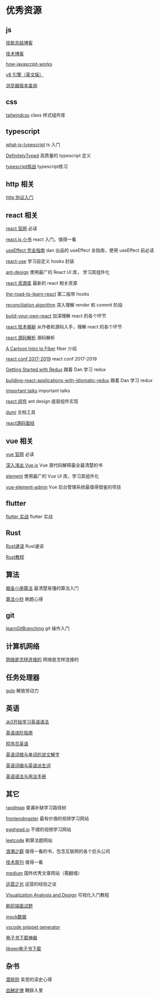# 优秀资源

## js

[技能总结博客](https://lilixikun.github.io/blog/)

[技术博客](http://dmitrysoshnikov.com/)

[how-javascript-works](https://github.com/Troland/how-javascript-works)

[v8 引擎（英文版）](https://v8.dev/blog)

[浏览器版本查询](https://browserslist.dev/)

## css

[tailwindcss](https://tailwindcss.com/) class 样式组件库

## typescript

[what-is-typescript](https://ts.xcatliu.com/introduction/what-is-typescript.html) ts 入门

[DefinitelyTyped](https://github.com/DefinitelyTyped/DefinitelyTyped) 高质量的 typescript 定义

[typescript挑战](https://github.com/type-challenges/type-challenges) typescript练习

## http 相关

[http 协议入门](http://www.ruanyifeng.com/blog/2016/08/http.html)

## react 相关

[react 官网](https://react.docschina.org/) 必读

[react.js 小书](http://huziketang.mangojuice.top/books/react/) react 入门，值得一看

[useEffect 完全指南](https://overreacted.io/zh-hans/a-complete-guide-to-useeffect/) dan 出品的 useEffect 全指南，使用 useEffect 前必读

[react-use](https://github.com/streamich/react-use#readme) 学习自定义 hooks 封装

[ant-design](https://github.com/ant-design/ant-design/) 使用最广的 React UI 库， 学习其组件化

[react 资源库](https://reactresources.com/) 最新的 react 相关资源

[the-road-to-learn-react](https://www.roadtoreact.com/) 第二版带 hooks

[reconciliation algorithm](https://indepth.dev/inside-fiber-in-depth-overview-of-the-new-reconciliation-algorithm-in-react/) 深入理解 render 和 commit 阶段

[build-your-own-react](https://pomb.us/build-your-own-react/) 加深理解 react 的各个环节

[react 技术揭秘](https://react.iamkasong.com/) 从作者和源码入手，理解 react 的各个环节

[react 源码解析](https://react.jokcy.me/) 源码解析

[A Cartoon Intro to Fiber](https://www.bilibili.com/video/BV1it411p7v6?from=search&seid=3508901752524570226) fiber 介绍

[react conf 2017-2019](http://www.bilibili.com) react conf 2017-2019

[Getting Started with Redux](https://egghead.io/courses/getting-started-with-redux) 跟着 Dan 学习 redux

[building-react-applications-with-idiomatic-redux](https://egghead.io/courses/building-react-applications-with-idiomatic-redux) 跟着 Dan 学习 redux

[important talks](https://github.com/enaqx/awesome-react#videos) important talks

[react 组件](https://github.com/react-component) ant design 底层组件实现

[dumi](https://d.umijs.org/zh-CN/guide) 文档工具

[react源码面经](https://baijiahao.baidu.com/s?id=1714063360844907236&wfr=spider&for=pc)

## vue 相关

[vue 官网](https://cn.vuejs.org/) 必读

[深入浅出 Vue.js](https://book.douban.com/subject/32581281/) Vue 源代码解释最全最清楚的书

[element](https://github.com/ElemeFE/element) 使用最广的 Vue UI 库，学习其组件化

[vue-element-admin](https://github.com/PanJiaChen/vue-element-admin) Vue 后台管理系统最值得借鉴的项目

## flutter

[flutter 实战](https://book.flutterchina.club) flutter 实战

## Rust

[Rust速读](https://cheats.rs/) Rust速读

[Rust教程](https://time.geekbang.org/column/intro/100085301?tab=catalog) 

## 算法

[掘金小册算法](https://juejin.im/book/5cb42609f265da035f6fcb65) 最清楚易懂的算法入门

[算法小抄](https://github.com/labuladong/fucking-algorithm) 刷题心得

## git

[learnGitBranching](https://github.com/pcottle/learnGitBranching) git 操作入门

## 计算机网络

[网络是怎样连接的](https://book.douban.com/subject/26941639/) 网络是怎样连接的

## 任务处理器

[gulp](https://www.gulpjs.com.cn/) 解放劳动力

## 英语

[从0开始学习英语语法](https://hzpt-inet-club.github.io/english-note/)

[英语进阶指南](https://byoungd.github.io/English-level-up-tips/#/)

[程序员英语](https://a-programmers-guide-to-english.harryyu.me/)

[英语词根与单词的说文解字](../resources/英语词根与单词的说文解字_李平武.pdf)

[英语词缀与英语派生词](../resources/英语词缀与英语派生词%20(李平武)%20(Z-Library).pdf)

[英语语法与用法手册](https://book.douban.com/subject/1422653/)

## 其它

[raodmap](https://roadmap.sh/) 查漏补缺学习路径树

[frontendmaster](https://frontendmasters.com/) 最有价值的视频学习网站

[egghead.io](https://egghead.io/) 不错的视频学习网站

[leetcode](https://leetcode-cn.com/) 刷算法题网站

[浪潮之巅](https://book.douban.com/subject/6709783/) 值得一看的书，包含互联网的各个巨头公司

[技术周刊](https://github.com/dt-fe/weekly) 值得一看

[medium](https://medium.com/) 国外优秀文章网站（需翻墙）

[运营之光](https://book.douban.com/subject/26873486/) 运营的经验之谈

[Visualization Analysis and Design](https://www.cs.ubc.ca/~tmm/vadbook/) 可视化入门教程

[刷前端面试题](https://fe.ecool.fun/)

[mock数据](https://designer.mocky.io/)

[vscode snippet generator](https://snippet-generator.app/)

[电子书下载神器](https://book-searcher.eu.org/)

[libgen电子书下载](https://libgen.gs/)

## 杂书

[潜规则](https://book.douban.com/subject/1025723/) 吴思的读史心得

[血酬定律](https://book.douban.com/subject/1006560/) 鞭辟入里
